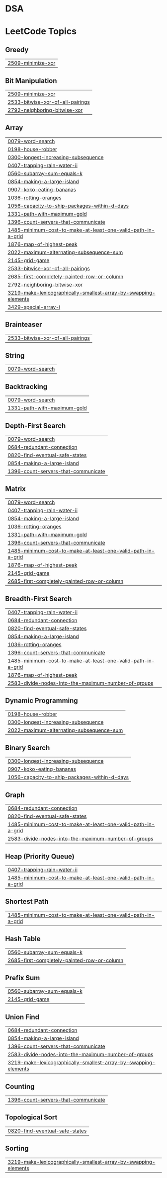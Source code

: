 # DSA
<!---LeetCode Topics Start-->
# LeetCode Topics
## Greedy
|  |
| ------- |
| [2509-minimize-xor](https://github.com/LokeshDandwani/DSA/tree/master/2509-minimize-xor) |
## Bit Manipulation
|  |
| ------- |
| [2509-minimize-xor](https://github.com/LokeshDandwani/DSA/tree/master/2509-minimize-xor) |
| [2533-bitwise-xor-of-all-pairings](https://github.com/LokeshDandwani/DSA/tree/master/2533-bitwise-xor-of-all-pairings) |
| [2792-neighboring-bitwise-xor](https://github.com/LokeshDandwani/DSA/tree/master/2792-neighboring-bitwise-xor) |
## Array
|  |
| ------- |
| [0079-word-search](https://github.com/LokeshDandwani/DSA/tree/master/0079-word-search) |
| [0198-house-robber](https://github.com/LokeshDandwani/DSA/tree/master/0198-house-robber) |
| [0300-longest-increasing-subsequence](https://github.com/LokeshDandwani/DSA/tree/master/0300-longest-increasing-subsequence) |
| [0407-trapping-rain-water-ii](https://github.com/LokeshDandwani/DSA/tree/master/0407-trapping-rain-water-ii) |
| [0560-subarray-sum-equals-k](https://github.com/LokeshDandwani/DSA/tree/master/0560-subarray-sum-equals-k) |
| [0854-making-a-large-island](https://github.com/LokeshDandwani/DSA/tree/master/0854-making-a-large-island) |
| [0907-koko-eating-bananas](https://github.com/LokeshDandwani/DSA/tree/master/0907-koko-eating-bananas) |
| [1036-rotting-oranges](https://github.com/LokeshDandwani/DSA/tree/master/1036-rotting-oranges) |
| [1056-capacity-to-ship-packages-within-d-days](https://github.com/LokeshDandwani/DSA/tree/master/1056-capacity-to-ship-packages-within-d-days) |
| [1331-path-with-maximum-gold](https://github.com/LokeshDandwani/DSA/tree/master/1331-path-with-maximum-gold) |
| [1396-count-servers-that-communicate](https://github.com/LokeshDandwani/DSA/tree/master/1396-count-servers-that-communicate) |
| [1485-minimum-cost-to-make-at-least-one-valid-path-in-a-grid](https://github.com/LokeshDandwani/DSA/tree/master/1485-minimum-cost-to-make-at-least-one-valid-path-in-a-grid) |
| [1876-map-of-highest-peak](https://github.com/LokeshDandwani/DSA/tree/master/1876-map-of-highest-peak) |
| [2022-maximum-alternating-subsequence-sum](https://github.com/LokeshDandwani/DSA/tree/master/2022-maximum-alternating-subsequence-sum) |
| [2145-grid-game](https://github.com/LokeshDandwani/DSA/tree/master/2145-grid-game) |
| [2533-bitwise-xor-of-all-pairings](https://github.com/LokeshDandwani/DSA/tree/master/2533-bitwise-xor-of-all-pairings) |
| [2685-first-completely-painted-row-or-column](https://github.com/LokeshDandwani/DSA/tree/master/2685-first-completely-painted-row-or-column) |
| [2792-neighboring-bitwise-xor](https://github.com/LokeshDandwani/DSA/tree/master/2792-neighboring-bitwise-xor) |
| [3219-make-lexicographically-smallest-array-by-swapping-elements](https://github.com/LokeshDandwani/DSA/tree/master/3219-make-lexicographically-smallest-array-by-swapping-elements) |
| [3429-special-array-i](https://github.com/LokeshDandwani/DSA/tree/master/3429-special-array-i) |
## Brainteaser
|  |
| ------- |
| [2533-bitwise-xor-of-all-pairings](https://github.com/LokeshDandwani/DSA/tree/master/2533-bitwise-xor-of-all-pairings) |
## String
|  |
| ------- |
| [0079-word-search](https://github.com/LokeshDandwani/DSA/tree/master/0079-word-search) |
## Backtracking
|  |
| ------- |
| [0079-word-search](https://github.com/LokeshDandwani/DSA/tree/master/0079-word-search) |
| [1331-path-with-maximum-gold](https://github.com/LokeshDandwani/DSA/tree/master/1331-path-with-maximum-gold) |
## Depth-First Search
|  |
| ------- |
| [0079-word-search](https://github.com/LokeshDandwani/DSA/tree/master/0079-word-search) |
| [0684-redundant-connection](https://github.com/LokeshDandwani/DSA/tree/master/0684-redundant-connection) |
| [0820-find-eventual-safe-states](https://github.com/LokeshDandwani/DSA/tree/master/0820-find-eventual-safe-states) |
| [0854-making-a-large-island](https://github.com/LokeshDandwani/DSA/tree/master/0854-making-a-large-island) |
| [1396-count-servers-that-communicate](https://github.com/LokeshDandwani/DSA/tree/master/1396-count-servers-that-communicate) |
## Matrix
|  |
| ------- |
| [0079-word-search](https://github.com/LokeshDandwani/DSA/tree/master/0079-word-search) |
| [0407-trapping-rain-water-ii](https://github.com/LokeshDandwani/DSA/tree/master/0407-trapping-rain-water-ii) |
| [0854-making-a-large-island](https://github.com/LokeshDandwani/DSA/tree/master/0854-making-a-large-island) |
| [1036-rotting-oranges](https://github.com/LokeshDandwani/DSA/tree/master/1036-rotting-oranges) |
| [1331-path-with-maximum-gold](https://github.com/LokeshDandwani/DSA/tree/master/1331-path-with-maximum-gold) |
| [1396-count-servers-that-communicate](https://github.com/LokeshDandwani/DSA/tree/master/1396-count-servers-that-communicate) |
| [1485-minimum-cost-to-make-at-least-one-valid-path-in-a-grid](https://github.com/LokeshDandwani/DSA/tree/master/1485-minimum-cost-to-make-at-least-one-valid-path-in-a-grid) |
| [1876-map-of-highest-peak](https://github.com/LokeshDandwani/DSA/tree/master/1876-map-of-highest-peak) |
| [2145-grid-game](https://github.com/LokeshDandwani/DSA/tree/master/2145-grid-game) |
| [2685-first-completely-painted-row-or-column](https://github.com/LokeshDandwani/DSA/tree/master/2685-first-completely-painted-row-or-column) |
## Breadth-First Search
|  |
| ------- |
| [0407-trapping-rain-water-ii](https://github.com/LokeshDandwani/DSA/tree/master/0407-trapping-rain-water-ii) |
| [0684-redundant-connection](https://github.com/LokeshDandwani/DSA/tree/master/0684-redundant-connection) |
| [0820-find-eventual-safe-states](https://github.com/LokeshDandwani/DSA/tree/master/0820-find-eventual-safe-states) |
| [0854-making-a-large-island](https://github.com/LokeshDandwani/DSA/tree/master/0854-making-a-large-island) |
| [1036-rotting-oranges](https://github.com/LokeshDandwani/DSA/tree/master/1036-rotting-oranges) |
| [1396-count-servers-that-communicate](https://github.com/LokeshDandwani/DSA/tree/master/1396-count-servers-that-communicate) |
| [1485-minimum-cost-to-make-at-least-one-valid-path-in-a-grid](https://github.com/LokeshDandwani/DSA/tree/master/1485-minimum-cost-to-make-at-least-one-valid-path-in-a-grid) |
| [1876-map-of-highest-peak](https://github.com/LokeshDandwani/DSA/tree/master/1876-map-of-highest-peak) |
| [2583-divide-nodes-into-the-maximum-number-of-groups](https://github.com/LokeshDandwani/DSA/tree/master/2583-divide-nodes-into-the-maximum-number-of-groups) |
## Dynamic Programming
|  |
| ------- |
| [0198-house-robber](https://github.com/LokeshDandwani/DSA/tree/master/0198-house-robber) |
| [0300-longest-increasing-subsequence](https://github.com/LokeshDandwani/DSA/tree/master/0300-longest-increasing-subsequence) |
| [2022-maximum-alternating-subsequence-sum](https://github.com/LokeshDandwani/DSA/tree/master/2022-maximum-alternating-subsequence-sum) |
## Binary Search
|  |
| ------- |
| [0300-longest-increasing-subsequence](https://github.com/LokeshDandwani/DSA/tree/master/0300-longest-increasing-subsequence) |
| [0907-koko-eating-bananas](https://github.com/LokeshDandwani/DSA/tree/master/0907-koko-eating-bananas) |
| [1056-capacity-to-ship-packages-within-d-days](https://github.com/LokeshDandwani/DSA/tree/master/1056-capacity-to-ship-packages-within-d-days) |
## Graph
|  |
| ------- |
| [0684-redundant-connection](https://github.com/LokeshDandwani/DSA/tree/master/0684-redundant-connection) |
| [0820-find-eventual-safe-states](https://github.com/LokeshDandwani/DSA/tree/master/0820-find-eventual-safe-states) |
| [1485-minimum-cost-to-make-at-least-one-valid-path-in-a-grid](https://github.com/LokeshDandwani/DSA/tree/master/1485-minimum-cost-to-make-at-least-one-valid-path-in-a-grid) |
| [2583-divide-nodes-into-the-maximum-number-of-groups](https://github.com/LokeshDandwani/DSA/tree/master/2583-divide-nodes-into-the-maximum-number-of-groups) |
## Heap (Priority Queue)
|  |
| ------- |
| [0407-trapping-rain-water-ii](https://github.com/LokeshDandwani/DSA/tree/master/0407-trapping-rain-water-ii) |
| [1485-minimum-cost-to-make-at-least-one-valid-path-in-a-grid](https://github.com/LokeshDandwani/DSA/tree/master/1485-minimum-cost-to-make-at-least-one-valid-path-in-a-grid) |
## Shortest Path
|  |
| ------- |
| [1485-minimum-cost-to-make-at-least-one-valid-path-in-a-grid](https://github.com/LokeshDandwani/DSA/tree/master/1485-minimum-cost-to-make-at-least-one-valid-path-in-a-grid) |
## Hash Table
|  |
| ------- |
| [0560-subarray-sum-equals-k](https://github.com/LokeshDandwani/DSA/tree/master/0560-subarray-sum-equals-k) |
| [2685-first-completely-painted-row-or-column](https://github.com/LokeshDandwani/DSA/tree/master/2685-first-completely-painted-row-or-column) |
## Prefix Sum
|  |
| ------- |
| [0560-subarray-sum-equals-k](https://github.com/LokeshDandwani/DSA/tree/master/0560-subarray-sum-equals-k) |
| [2145-grid-game](https://github.com/LokeshDandwani/DSA/tree/master/2145-grid-game) |
## Union Find
|  |
| ------- |
| [0684-redundant-connection](https://github.com/LokeshDandwani/DSA/tree/master/0684-redundant-connection) |
| [0854-making-a-large-island](https://github.com/LokeshDandwani/DSA/tree/master/0854-making-a-large-island) |
| [1396-count-servers-that-communicate](https://github.com/LokeshDandwani/DSA/tree/master/1396-count-servers-that-communicate) |
| [2583-divide-nodes-into-the-maximum-number-of-groups](https://github.com/LokeshDandwani/DSA/tree/master/2583-divide-nodes-into-the-maximum-number-of-groups) |
| [3219-make-lexicographically-smallest-array-by-swapping-elements](https://github.com/LokeshDandwani/DSA/tree/master/3219-make-lexicographically-smallest-array-by-swapping-elements) |
## Counting
|  |
| ------- |
| [1396-count-servers-that-communicate](https://github.com/LokeshDandwani/DSA/tree/master/1396-count-servers-that-communicate) |
## Topological Sort
|  |
| ------- |
| [0820-find-eventual-safe-states](https://github.com/LokeshDandwani/DSA/tree/master/0820-find-eventual-safe-states) |
## Sorting
|  |
| ------- |
| [3219-make-lexicographically-smallest-array-by-swapping-elements](https://github.com/LokeshDandwani/DSA/tree/master/3219-make-lexicographically-smallest-array-by-swapping-elements) |
<!---LeetCode Topics End-->